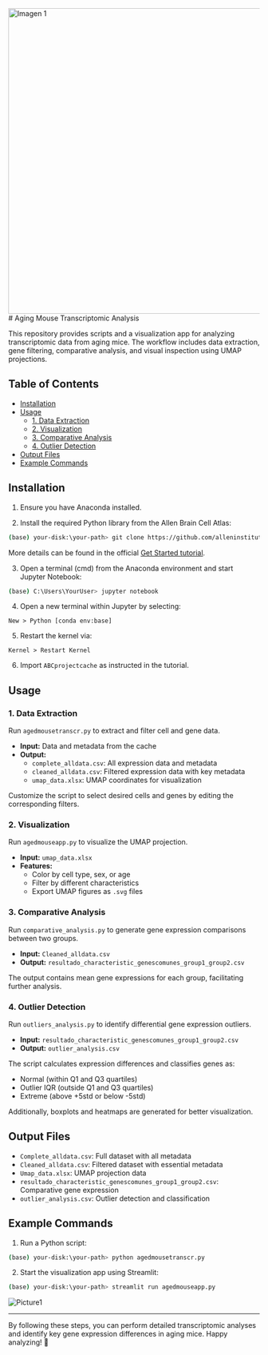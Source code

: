 <img width="612" alt="Imagen 1" src="https://github.com/user-attachments/assets/3cde9cb2-cc53-4541-b029-1218a7cf1b54" />
# Aging Mouse Transcriptomic Analysis

This repository provides scripts and a visualization app for analyzing transcriptomic data from aging mice. The workflow includes data extraction, gene filtering, comparative analysis, and visual inspection using UMAP projections.

## Table of Contents

- [Installation](#installation)
- [Usage](#usage)
  - [1. Data Extraction](#1-data-extraction)
  - [2. Visualization](#2-visualization)
  - [3. Comparative Analysis](#3-comparative-analysis)
  - [4. Outlier Detection](#4-outlier-detection)
- [Output Files](#output-files)
- [Example Commands](#example-commands)

## Installation

1. Ensure you have Anaconda installed.

2. Install the required Python library from the Allen Brain Cell Atlas:

```bash
(base) your-disk:\your-path> git clone https://github.com/alleninstitute/abc_atlas_access.git
```

More details can be found in the official [Get Started tutorial](https://alleninstitute.github.io/abc_atlas_access/notebooks/getting_started.html).

3. Open a terminal (cmd) from the Anaconda environment and start Jupyter Notebook:

```bash
(base) C:\Users\YourUser> jupyter notebook
```

4. Open a new terminal within Jupyter by selecting:

```
New > Python [conda env:base]
```

5. Restart the kernel via:

```
Kernel > Restart Kernel
```

6. Import `ABCprojectcache` as instructed in the tutorial.

## Usage

### 1. Data Extraction

Run `agedmousetranscr.py` to extract and filter cell and gene data.

- **Input:** Data and metadata from the cache
- **Output:**
  - `complete_alldata.csv`: All expression data and metadata
  - `cleaned_alldata.csv`: Filtered expression data with key metadata
  - `umap_data.xlsx`: UMAP coordinates for visualization

Customize the script to select desired cells and genes by editing the corresponding filters.

### 2. Visualization

Run `agedmouseapp.py` to visualize the UMAP projection.

- **Input:** `umap_data.xlsx`
- **Features:**
  - Color by cell type, sex, or age
  - Filter by different characteristics
  - Export UMAP figures as `.svg` files

### 3. Comparative Analysis

Run `comparative_analysis.py` to generate gene expression comparisons between two groups.

- **Input:** `Cleaned_alldata.csv`
- **Output:** `resultado_characteristic_genescomunes_group1_group2.csv`

The output contains mean gene expressions for each group, facilitating further analysis.

### 4. Outlier Detection

Run `outliers_analysis.py` to identify differential gene expression outliers.

- **Input:** `resultado_characteristic_genescomunes_group1_group2.csv`
- **Output:** `outlier_analysis.csv`

The script calculates expression differences and classifies genes as:
- Normal (within Q1 and Q3 quartiles)
- Outlier IQR (outside Q1 and Q3 quartiles)
- Extreme (above +5std or below -5std)

Additionally, boxplots and heatmaps are generated for better visualization.

## Output Files

- `Complete_alldata.csv`: Full dataset with all metadata
- `Cleaned_alldata.csv`: Filtered dataset with essential metadata
- `Umap_data.xlsx`: UMAP projection data
- `resultado_characteristic_genescomunes_group1_group2.csv`: Comparative gene expression
- `outlier_analysis.csv`: Outlier detection and classification

## Example Commands

1. Run a Python script:

```bash
(base) your-disk:\your-path> python agedmousetranscr.py
```

2. Start the visualization app using Streamlit:

```bash
(base) your-disk:\your-path> streamlit run agedmouseapp.py
```

![Picture1](https://github.com/user-attachments/assets/2e7933dc-1370-44cf-bcd5-471ec7eefe9d)


---

By following these steps, you can perform detailed transcriptomic analyses and identify key gene expression differences in aging mice. Happy analyzing! 🎉


